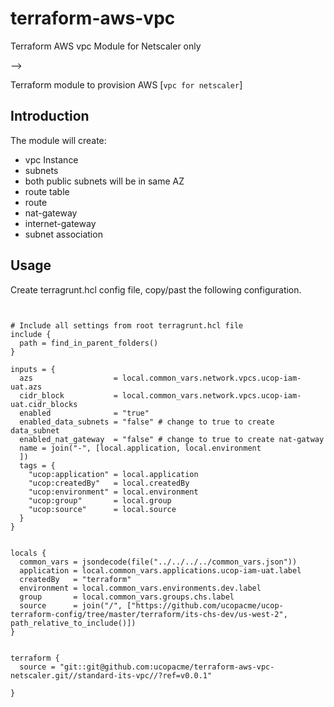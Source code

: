 # terraform-aws-vpc
Terraform AWS vpc Module for Netscaler only




-->

Terraform module to provision AWS [`vpc for netscaler`]



## Introduction

The module will create:

* vpc Instance
* subnets
* both public subnets will be in same AZ
* route table
* route
* nat-gateway
* internet-gateway
* subnet association


## Usage
Create terragrunt.hcl config file, copy/past the following configuration.


```hcl


# Include all settings from root terragrunt.hcl file
include {
  path = find_in_parent_folders()
}

inputs = {
  azs                  = local.common_vars.network.vpcs.ucop-iam-uat.azs
  cidr_block           = local.common_vars.network.vpcs.ucop-iam-uat.cidr_blocks
  enabled              = "true"
  enabled_data_subnets = "false" # change to true to create data_subnet
  enabled_nat_gateway  = "false" # change to true to create nat-gatway
  name = join("-", [local.application, local.environment
  ])
  tags = {
    "ucop:application" = local.application
    "ucop:createdBy"   = local.createdBy
    "ucop:environment" = local.environment
    "ucop:group"       = local.group
    "ucop:source"      = local.source
  }
}


locals {
  common_vars = jsondecode(file("../../../../common_vars.json"))
  application = local.common_vars.applications.ucop-iam-uat.label
  createdBy   = "terraform"
  environment = local.common_vars.environments.dev.label
  group       = local.common_vars.groups.chs.label
  source      = join("/", ["https://github.com/ucopacme/ucop-terraform-config/tree/master/terraform/its-chs-dev/us-west-2", path_relative_to_include()])
}


terraform {
  source = "git::git@github.com:ucopacme/terraform-aws-vpc-netscaler.git//standard-its-vpc//?ref=v0.0.1"
  
}
